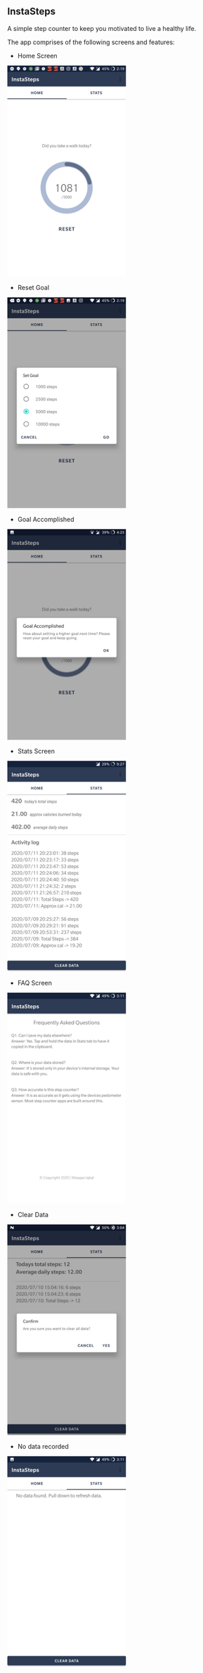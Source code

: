 ## InstaSteps
A simple step counter to keep you motivated to live a healthy life.


The app comprises of the following screens and features:


* Home Screen
<img src="https://github.com/waqqasiq/insta-steps-android/blob/master/public/screens/home_screen.jpg" width="270" height="480" />


* Reset Goal
<img src="https://github.com/waqqasiq/insta-steps-android/blob/master/public/screens/reset.jpg" width="270" height="480" />


* Goal Accomplished
<img src="https://github.com/waqqasiq/insta-steps-android/blob/master/public/screens/goal_accomplished.jpg" width="270" height="480" />


* Stats Screen
<img src="https://github.com/waqqasiq/insta-steps-android/blob/master/public/screens/stats_screen_v3.jpg" width="270" height="480" />


* FAQ Screen
<img src="https://github.com/waqqasiq/insta-steps-android/blob/master/public/screens/faq_screen.jpg" width="270" height="480" />


* Clear Data
<img src="https://github.com/waqqasiq/insta-steps-android/blob/master/public/screens/clear_data.jpg" width="270" height="480" />


* No data recorded
<img src="https://github.com/waqqasiq/insta-steps-android/blob/master/public/screens/no_data_found.jpg" width="270" height="480" />

